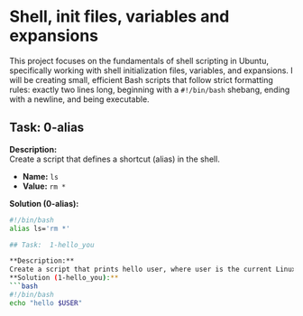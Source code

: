 # Shell, init files, variables and expansions

This project focuses on the fundamentals of shell scripting in Ubuntu, specifically working with shell initialization files, variables, and expansions. I will be creating small, efficient Bash scripts that follow strict formatting rules: exactly two lines long, beginning with a `#!/bin/bash` shebang, ending with a newline, and being executable.

## Task: 0-alias

**Description:**  
Create a script that defines a shortcut (alias) in the shell.

- **Name:** `ls`  
- **Value:** `rm *`

**Solution (0-alias):**
```bash
#!/bin/bash
alias ls='rm *'

## Task:  1-hello_you

**Description:**
Create a script that prints hello user, where user is the current Linux user.
**Solution (1-hello_you):**
```bash
#!/bin/bash
echo "hello $USER"

